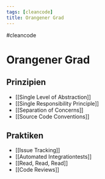 ```yaml
---
tags: [cleancode]
title: Orangener Grad
---
```

#cleancode 
# Orangener Grad
## Prinzipien
- [[Single Level of Abstraction]]
- [[Single Responsibility Principle]]
- [[Separation of Concerns]]
- [[Source Code Conventions]]

## Praktiken
- [[Issue Tracking]]
-  [[Automated Integrationtests]]
- [[Read, Read, Read]]
- [[Code Reviews]]